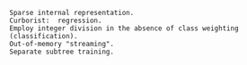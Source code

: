	Sparse internal representation.
	Curborist:  regression.
	Employ integer division in the absence of class weighting (classification).
	Out-of-memory "streaming".
	Separate subtree training.
	
